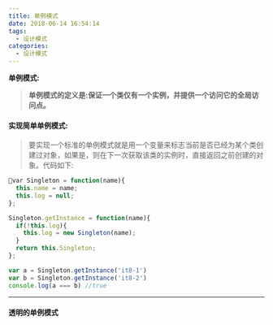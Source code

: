 ```yaml
---
title: 单例模式
date: 2018-06-14 16:54:14
tags:
  - 设计模式
categories:
  - 设计模式
---
```


**单例模式:**

> **单例模式的定义是:保证一个类仅有一个实例，并提供一个访问它的全局访问点。**

#### 实现简单单例模式:

> 要实现一个标准的单例模式就是用一个变量来标志当前是否已经为某个类创建过对象，如果是，则在下一次获取该类的实例时，直接返回之前创建的对象。代码如下:

```js
var Singleton = function(name){
  this.name = name;
  this.log = null;
};

Singleton.getInstance = function(name){
  if(!this.log){
    this.log = new Singleton(name);
  }
  return this.Singleton;
};

var a = Singleton.getInstance('it8-1')
var b = Singleton.getInstance('it8-2')
console.log(a === b) //true
```

---

#### 透明的单例模式

